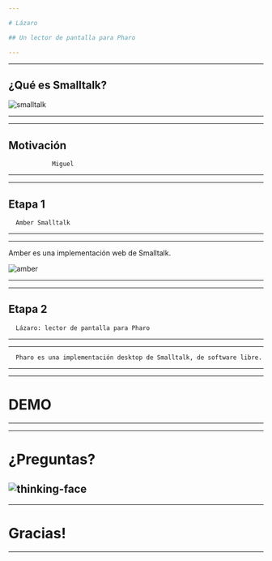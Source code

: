```yaml
---

# Lázaro

## Un lector de pantalla para Pharo

---
```


---

## ¿Qué es Smalltalk?

![smalltalk](https://pupeno.files.wordpress.com/2011/07/smalltalk-logo9.gif?w=240)

---

---

## Motivación

                
                Miguel


---

---

## Etapa 1

      Amber Smalltalk

---

---
  
  Amber es una implementación web de Smalltalk.

![amber](https://upload.wikimedia.org/wikipedia/en/thumb/f/fb/Amber_Smalltalk_Logo.svg/1280px-Amber_Smalltalk_Logo.svg.png)

---

---

## Etapa 2

      Lázaro: lector de pantalla para Pharo

---

---

      Pharo es una implementación desktop de Smalltalk, de software libre.

---

---

# DEMO

---

---

# ¿Preguntas?

![thinking-face](http://pix.iemoji.com/images/emoji/apple/ios-9/256/thinking-face.png)
---

---

# Gracias!

---